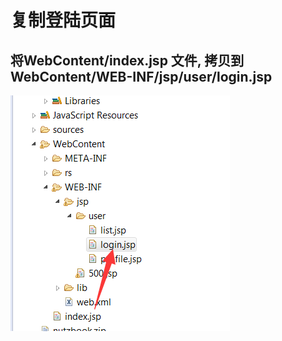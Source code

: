 # 复制登陆页面

## 将WebContent/index.jsp 文件, 拷贝到 WebContent/WEB-INF/jsp/user/login.jsp

![拷贝login.jsp](images/copy_login_jsp.png)